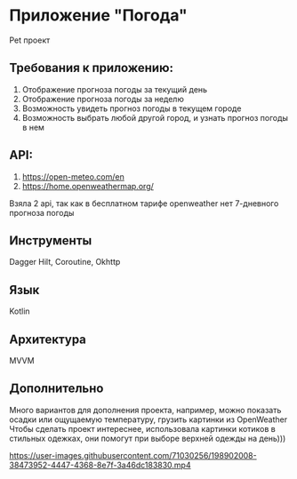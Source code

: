 
# Приложение "Погода"
Pet проект
## Требования к приложению:
1. Отображение прогноза погоды за текущий день
2. Отображение прогноза погоды за неделю
3. Возможность увидеть прогноз погоды в текущем городе
4. Возможность выбрать любой другой город, и узнать прогноз погоды в нем

## API: 
1) https://open-meteo.com/en
2) https://home.openweathermap.org/

Взяла 2 api, так как в бесплатном тарифе openweather нет 7-дневного прогноза погоды 

## Инструменты
Dagger Hilt, Coroutine, Okhttp
## Язык
Kotlin
## Архитектура
MVVM
## Дополнительно
Много вариантов для дополнения проекта, например, можно показать осадки или ощущаемую температуру, грузить картинки из OpenWeather
Чтобы сделать проект интереснее, использовала картинки котиков в стильных одежках, они помогут при выборе верхней одежды на день)))

https://user-images.githubusercontent.com/71030256/198902008-38473952-4447-4368-8e7f-3a46dc183830.mp4
